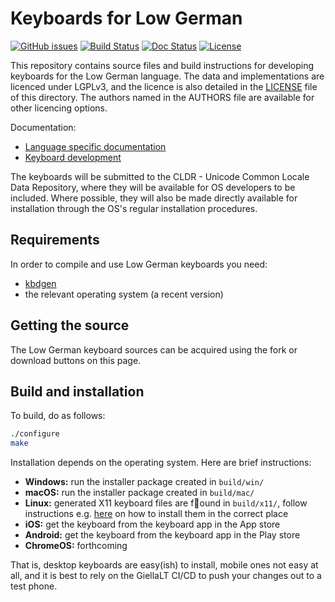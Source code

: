 # Keyboards for Low German

[![GitHub issues](https://img.shields.io/github/issues-raw/giellalt/keyboard-nds)](https://github.com/giellalt/keyboard-nds/issues)
[![Build Status](https://github.com/giellalt/keyboard-nds/workflows/Build%20Keyboards/badge.svg)](https://github.com/giellalt/keyboard-nds/actions)
[![Doc Status](https://github.com/giellalt/keyboard-nds/workflows/Build%20Docs/badge.svg)](https://github.com/giellalt/keyboard-nds/actions)
[![License](https://img.shields.io/github/license/giellalt/keyboard-nds)](https://github.com/giellalt/keyboard-nds/blob/main/LICENSE)

This repository contains source files and build instructions for
developing keyboards for the Low German language. The data and
implementations are licenced under LGPLv3, and the licence is
also detailed in the [LICENSE](LICENSE) file of this directory. The authors named
in the AUTHORS file are available for other licencing options.

Documentation:

- [Language specific documentation](https://giellalt.github.io/keyboard-nds)
- [Keyboard development](https://giellalt.github.io/keyboards/Overview.html)

The keyboards will be submitted to the CLDR - Unicode Common Locale Data
Repository, where they will be available for OS developers to be
included. Where possible, they will also be made directly available for
installation through the OS's regular installation procedures.

## Requirements

In order to compile and use Low German keyboards you need:

- [kbdgen](https://github.com/divvun/kbdgen)
- the relevant operating system (a recent version)

## Getting the source

The Low German keyboard sources can be acquired using the fork or download
buttons on this page.

## Build and installation

To build, do as follows:

```sh
./configure
make
```

Installation depends on the operating system. Here are brief instructions:

- __Windows:__ run the installer package created in `build/win/`
- __macOS:__ run the installer package created in `build/mac/`
- __Linux:__ generated X11 keyboard files are found in `build/x11/`, follow
  instructions e.g.
  [here](https://paulguerin.medium.com/install-an-additional-keyboard-layout-on-x11-58e53aaef1e4)
  on how to install them in the correct place
- __iOS:__ get the keyboard from the keyboard app in the App store
- __Android:__ get the keyboard from the keyboard app in the Play store
- __ChromeOS:__ forthcoming

That is, desktop keyboards are easy(ish) to install, mobile ones not easy at all,
and it is best to rely on the GiellaLT CI/CD to push your changes out to a test phone.
